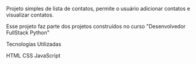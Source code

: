 Projeto simples de lista de contatos, permite o usuário adicionar contatos e visualizar contatos.

Esse projeto faz parte dos projetos construídos no curso "Desenvolvedor FullStack Python"

Tecnologias Utilizadas

HTML
CSS
JavaScript

